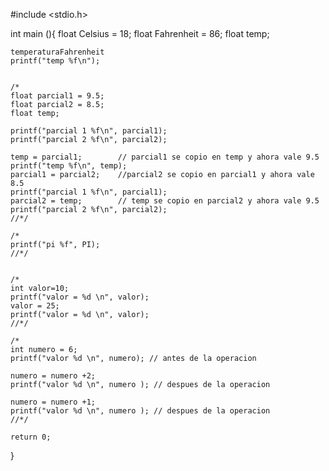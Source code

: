 #include <stdio.h>

int main (){
	float Celsius = 18; 
	float Fahrenheit = 86;
	float temp; 
	
	
	temperaturaFahrenheit
	printf("temp %f\n");
	
	
	/*
	float parcial1 = 9.5; 
	float parcial2 = 8.5; 
	float temp;
	
	printf("parcial 1 %f\n", parcial1);
	printf("parcial 2 %f\n", parcial2);
	
	temp = parcial1; 		// parcial1 se copio en temp y ahora vale 9.5
	printf("temp %f\n", temp);
	parcial1 = parcial2;	//parcial2 se copio en parcial1 y ahora vale 8.5
	printf("parcial 1 %f\n", parcial1);
	parcial2 = temp; 		// temp se copio en parcial2 y ahora vale 9.5
	printf("parcial 2 %f\n", parcial2);
	//*/
	
	/*
	printf("pi %f", PI);
	//*/
	
	
	/*
	int valor=10;
	printf("valor = %d \n", valor);
	valor = 25; 
	printf("valor = %d \n", valor);
	//*/
	
	/*
	int numero = 6;
	printf("valor %d \n", numero); // antes de la operacion 
	
	numero = numero +2;
	printf("valor %d \n", numero ); // despues de la operacion 
	
	numero = numero +1;
	printf("valor %d \n", numero ); // despues de la operacion 
	//*/
	
	return 0;
}
